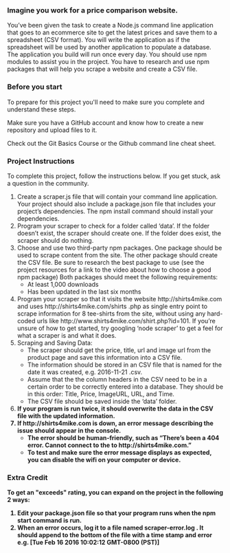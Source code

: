 <h3>Imagine you work for a price comparison website.</h3>
<p>You’ve been given the task to create a Node.js command line application that goes to an ecommerce site to get the latest prices and save them to a spreadsheet (CSV format). You will write the application as if the spreadsheet will be used by another application to populate a database. The application you build will run once every day. You should use npm modules to assist you in the project. You have to research and use npm packages that will help you scrape a website and create a CSV file.</p>

<h3>Before you start</h3>
<p>To prepare for this project you'll need to make sure you complete and understand these steps.</p>

<p>Make sure you have a GitHub account and know how to create a new repository and upload files to it.</p>
<p>Check out the Git Basics Course or the Github command line cheat sheet.
<h3>Project Instructions</h3>

<p>To complete this project, follow the instructions below. If you get stuck, ask a question in the community.</p>

<ol>
    <li>Create a scraper.js file that will contain your command line application. Your project should also include a package.json file that includes your project’s dependencies. The npm install command should install your dependencies.</li>
    <li>Program your scraper to check for a folder called ‘data’. If the folder doesn’t exist, the scraper should create one. If the folder does exist, the scraper should do nothing.</li>
    <li>Choose and use two third-party npm packages. One package should be used to scrape content from the site. The other package should create the CSV file. Be sure to research the best package to use (see the project resources for a link to the video about how to choose a good npm package) Both packages should meet the following requirements:
        <ul>
            <li>At least 1,000 downloads</li>
            <li>Has been updated in the last six months</li>
        </ul>
    </li>
    <li>Program your scraper so that it visits the website http://shirts4mike.com and uses http://shirts4mike.com/shirts
    .php as single entry point to scrape information for 8 tee-shirts from the site, without using any hard-coded urls like http://www.shirts4mike.com/shirt.php?id=101. If you’re unsure of how to get started, try googling ‘node scraper’ to get a feel for what a scraper is and what it does.</li>
    <li>Scraping and Saving Data:
    <ul>
        <li>The scraper should get the price, title, url and image url from the product page and save this information 
        into a CSV file.</li>
        <li>The information should be stored in an CSV file that is named for the date it was created, e.g. 2016-11-21
        .csv.</li>
        <li>Assume that the the column headers in the CSV need to be in a certain order to be correctly entered into a database. They should be in this order: Title, Price, ImageURL, URL, and Time.</li>
        <li>The CSV file should be saved inside the ‘data’ folder.</li>
    </ul>
    </li>
    <li><b>If your program is run twice, it should overwrite the data in the CSV file with the updated information.<b></li>
    <li>If http://shirts4mike.com is down, an error message describing the issue should appear in the console.
    <ul>
        <li>The error should be human-friendly, such as “There’s been a 404 error. Cannot connect to the to 
        http://shirts4mike.com.”</li>
        <li>To test and make sure the error message displays as expected, you can disable the wifi on your computer or 
        device.</li>
    </ul>
    </li>
</ol>
<h3>Extra Credit</h3>
<p>To get an "exceeds" rating, you can expand on the project in the following 2 ways:</p>
<ol>
    <li>Edit your package.json file so that your program runs when the npm start command is run.</li>
    <li>When an error occurs, log it to a file named scraper-error.log . It should append to the bottom of the file with a time stamp and error e.g. [Tue Feb 16 2016 10:02:12 GMT-0800 (PST)] <error message></li>
</ol>
